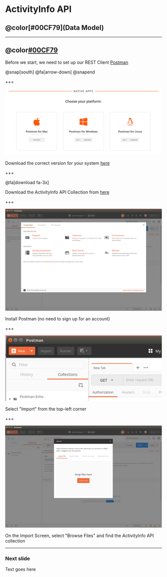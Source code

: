 # ActivityInfo API
## @color[#00CF79](Data Model)

---

## @color[#00CF79](Set-up)

Before we start, we need to set up our REST Client [Postman](https://www.getpostman.com/)

@snap[south]
@fa[arrow-down]
@snapend

+++

![Postman Apps](activityinfo/api/data-model/img/postman-apps.png)

Download the correct version for your system [here]("https://www.getpostman.com/apps")

+++

@fa[download fa-3x]

Download the ActivityInfo API Collection from [here](https://github.com/jamiewhths/talks/activityinfo/api/data-model/resources/collections.api)

+++ 

![Postman Install](activityinfo/api/data-model/img/postman-installed.png)

Install Postman (no need to sign up for an account)
 
+++

![Import](activityinfo/api/data-model/img/postman-import-button.png)

Select "Import" from the top-left corner

+++

![Import](activityinfo/api/data-model/img/postman-import-screen.png)

On the Import Screen, select "Browse Files" and find the ActivityInfo API collection

---

### Next slide

Text goes here
